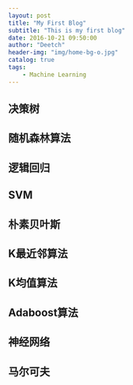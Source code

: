 ```yaml
---
layout: post
title: "My First Blog"
subtitle: "This is my first blog"
date: 2016-10-21 09:50:00
author: "Deetch"
header-img: "img/home-bg-o.jpg"
catalog: true
tags:
    - Machine Learning
---
```


## 决策树
## 随机森林算法
## 逻辑回归
## SVM
## 朴素贝叶斯
## K最近邻算法
## K均值算法
## Adaboost算法
## 神经网络
## 马尔可夫

